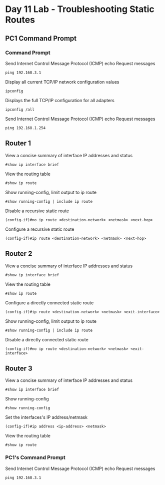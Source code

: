 # Day 11 Lab - Troubleshooting Static Routes

## PC1 Command Prompt

### Command Prompt

Send Internet Control Message Protocol (ICMP) echo Request messages

```
ping 192.168.3.1
```

Display all current TCP/IP network configuration values

```
ipconfig
```

Displays the full TCP/IP configuration for all adapters

```
ipconfig /all
```

Send Internet Control Message Protocol (ICMP) echo Request messages

```
ping 192.168.1.254
```

## Router 1

View a concise summary of interface IP addresses and status

```
#show ip interface brief
```

View the routing table

```
#show ip route
```

Show running-config, limit output to ip route

```
#show running-config | include ip route
```

Disable a recursive static route

```
(config-if)#no ip route <destination-network> <netmask> <next-hop>
```

Configure a recursive static route

```
(config-if)#ip route <destination-network> <netmask> <next-hop>
```

## Router 2

View a concise summary of interface IP addresses and status

```
#show ip interface brief
```

View the routing table

```
#show ip route
```

Configure a directly connected static route

```
(config-if)#ip route <destination-network> <netmask> <exit-interface>
```

Show running-config, limit output to ip route

```
#show running-config | include ip route
```

Disable a directly connected static route

```
(config-if)#no ip route <destination-network> <netmask> <exit-interface>
```

## Router 3

View a concise summary of interface IP addresses and status

```
#show ip interface brief
```

Show running-config

```
#show running-config
```

Set the interfaces's IP address/netmask

```
(config-if)#ip address <ip-address> <netmask>
```

View the routing table

```
#show ip route
```

### PC1's Command Prompt

Send Internet Control Message Protocol (ICMP) echo Request messages

```
ping 192.168.3.1
```
